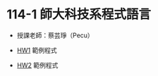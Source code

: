 # 114-1 師大科技系程式語言
- 授課老師：蔡芸琤（Pecu）

- [HW1](https://github.com/peculab/PROGRAM/blob/main/HW1_%E6%97%A5%E5%B8%B8%E6%94%AF%E5%87%BA%E9%80%9F%E7%AE%97%E8%88%87%E5%88%86%E6%94%A4.ipynb) 範例程式
- [HW2](https://github.com/peculab/PROGRAM/blob/main/HW2_%E6%88%90%E7%B8%BE%E4%B8%80%E6%9C%AC%E9%80%9A.ipynb) 範例程式
